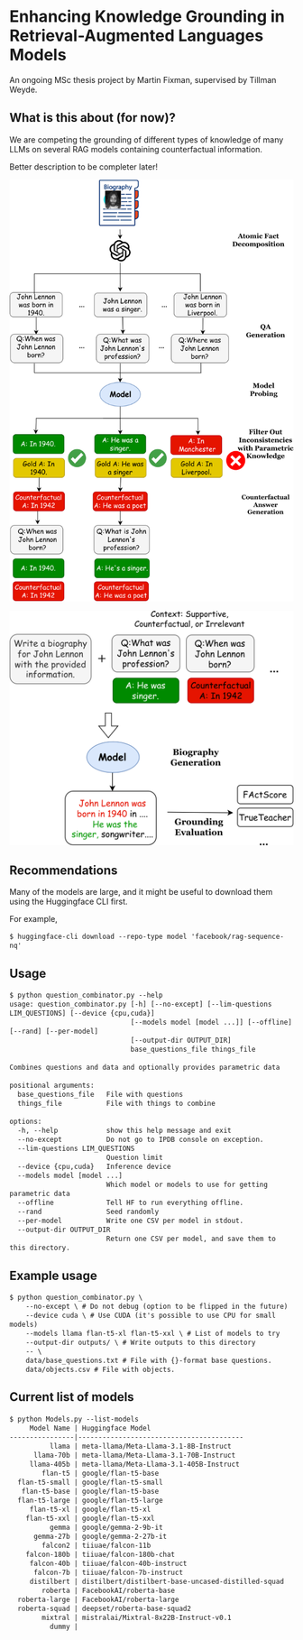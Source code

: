 # Enhancing Knowledge Grounding in Retrieval-Augmented Languages Models
An ongoing MSc thesis project by Martin Fixman, supervised by Tillman Weyde.

## What is this about (for now)?
We are competing the grounding of different types of knowledge of many LLMs on several RAG models containing counterfactual information.

Better description to be completer later!

![Data preparation pipeline](figures/Figure_1.png)

![Model evaluation](figures/Figure_2.png)

## Recommendations
Many of the models are large, and it might be useful to download them using the Huggingface CLI first.

For example,
```
$ huggingface-cli download --repo-type model 'facebook/rag-sequence-nq'
```

## Usage
```
$ python question_combinator.py --help
usage: question_combinator.py [-h] [--no-except] [--lim-questions LIM_QUESTIONS] [--device {cpu,cuda}]
                              [--models model [model ...]] [--offline] [--rand] [--per-model]
                              [--output-dir OUTPUT_DIR]
                              base_questions_file things_file

Combines questions and data and optionally provides parametric data

positional arguments:
  base_questions_file   File with questions
  things_file           File with things to combine

options:
  -h, --help            show this help message and exit
  --no-except           Do not go to IPDB console on exception.
  --lim-questions LIM_QUESTIONS
                        Question limit
  --device {cpu,cuda}   Inference device
  --models model [model ...]
                        Which model or models to use for getting parametric data
  --offline             Tell HF to run everything offline.
  --rand                Seed randomly
  --per-model           Write one CSV per model in stdout.
  --output-dir OUTPUT_DIR
                        Return one CSV per model, and save them to this directory.
```

## Example usage
```
$ python question_combinator.py \
    --no-except \ # Do not debug (option to be flipped in the future)
    --device cuda \ # Use CUDA (it's possible to use CPU for small models)
    --models llama flan-t5-xl flan-t5-xxl \ # List of models to try
    --output-dir outputs/ \ # Write outputs to this directory
    -- \
    data/base_questions.txt # File with {}-format base questions.
    data/objects.csv # File with objects.
```

## Current list of models
```
$ python Models.py --list-models
     Model Name | Huggingface Model
----------------|-----------------------------------------
          llama | meta-llama/Meta-Llama-3.1-8B-Instruct
      llama-70b | meta-llama/Meta-Llama-3.1-70B-Instruct
     llama-405b | meta-llama/Meta-Llama-3.1-405B-Instruct
        flan-t5 | google/flan-t5-base
  flan-t5-small | google/flan-t5-small
   flan-t5-base | google/flan-t5-base
  flan-t5-large | google/flan-t5-large
     flan-t5-xl | google/flan-t5-xl
    flan-t5-xxl | google/flan-t5-xxl
          gemma | google/gemma-2-9b-it
      gemma-27b | google/gemma-2-27b-it
        falcon2 | tiiuae/falcon-11b
    falcon-180b | tiiuae/falcon-180b-chat
     falcon-40b | tiiuae/falcon-40b-instruct
      falcon-7b | tiiuae/falcon-7b-instruct
     distilbert | distilbert/distilbert-base-uncased-distilled-squad
        roberta | FacebookAI/roberta-base
  roberta-large | FacebookAI/roberta-large
  roberta-squad | deepset/roberta-base-squad2
        mixtral | mistralai/Mixtral-8x22B-Instruct-v0.1
          dummy |
```
